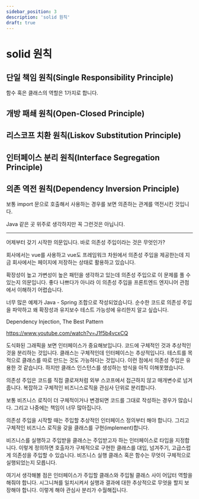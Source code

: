 ```yaml
---
sidebar_position: 3
description: 'solid 원칙'
draft: true
---
```


# solid 원칙

## 단일 책임 원칙(Single Responsibility Principle)

함수 혹은 클래스의 역할은 1가지로 합니다.

## 개방 패쇄 원칙(Open-Closed Principle)

## 리스코프 치환 원칙(Liskov Substitution Principle)

## 인터페이스 분리 원칙(Interface Segregation Principle)

## 의존 역전 원칙(Dependency Inversion Principle)

보통 import 문으로 호출해서 사용하는 경우를 보면 의존하는 관계를 역전시킨 것입니다.

Java 같은 곳 위주로 생각하지만 꼭 그런것은 아닙니다.

--- 

어제부터 갖기 시작한 의문입니다. 바로 의존성 주입이라는 것은 무엇인가?

회사에서는 vue를 사용하고 vue도 프레임워크 차원에서 의존성 주입을 제공한는데 지금 회사에서는 페이지에 저장하는 상태로 활용하고 있습니다.

확장성이 높고 가변성이 높은 패턴을 생각하고 있는데 의존성 주입으로 이 문제를 풀 수 있는지 의문입니다. 좋다 나쁘다가 아니라 이 의존성 주입을 프론트엔드 엔지니어 관점에서 이해하기 어렵습니다.

너무 많은 예제가 Java - Spring 조합으로 작성되었습니다. 순수한 코드로 의존성 주입을 파악하고 왜 확장성과 유지보수 테스트 가능성에 유리한지 알고 싶습니다. 

Dependency Injection, The Best Pattern

https://www.youtube.com/watch?v=J1f5b4vcxCQ

도식화된 그래픽을 보면 인터페이스가 중요해보입니다. 코드에 구체적인 것과 추상적인 것을 분리하는 것입니다. 클래스는 구체적인데 인터페이스는 추상적입니다. 테스트를 목적으로 클래스를 따로 만드는 것도 가능하다는 것입니다. 이런 점에서 의존성 주입은 유용한 것 같습니다. 하지만 클래스 인스턴스를 생성하는 방식을 아직 이해못했습니다.

의존성 주입은 코드를 직접 클로져처럼 외부 스코프에서 접근하지 않고 매개변수로 넘겨줍니다. 복잡하고 구체적인 비즈니스로직을 관심사 단위로 분리합니다.

보통 비즈니스 로직이 더 구체적이거나 변경되면 코드를 그대로 작성하는 경우가 많습니다. 그리고 나중에는 책임이 너무 많아집니다.

의존성 주입을 시작할 때는 주입할 추상적인 인터페이스 정의부터 해야 합니다. 그리고 구체적인 비즈니스 로직을 갖을 클래스를 구현(implement)합니다. 

비즈니스를 실행하고 주입받을 클래스는 주입받고자 하는 인터페이스로 타입을 지정합니다. 이렇게 정의하면 호출자가 구체적으로 구현한 클래스를 대입, 넘겨주기, 고급스럽게 의존성을 주입할 수 있습니다. 비즈니스 실행 클래스 혹은 함수는 무엇이 구체적으로 실행되었는지 모릅니다.

여기서 생각해볼 점은 인터페이스가 주입할 클래스와 주입될 클래스 사이 어답터 역할을 해줘야 합니다. 시그니쳐를 일치시켜서 실행과 결과에 대한 추상적으로 무엇을 할지 보장해야 합니다. 이렇게 해야 관심사 분리가 수월해집니다.

<!-- TODO: 주석 내용별로 분류하기-->

<!--https://yozm.wishket.com/magazine/detail/2479/-->

<!--https://yozm.wishket.com/magazine/detail/2478/-->

<!--https://careerly.co.kr/comments/100242?utm_source=slack&utm_medium=bot&utm_campaign=T056MP5374J-->

<!--https://techicons.dev/-->

<!--https://course.fast.ai/-->

<!--https://tech.inflab.com/20240227-finops-for-startup/-->

<!--https://news.hada.io/topic?id=13662&utm_source=slack&utm_medium=bot&utm_campaign=T056MP5374J-->

<!--https://news.hada.io/topic?id=13644&utm_source=slack&utm_medium=bot&utm_campaign=T056MP5374J-->
